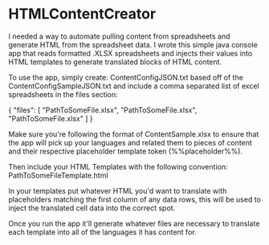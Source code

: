 # HTMLContentCreator
I needed a way to automate pulling content from spreadsheets and generate HTML from the spreadsheet data. I wrote this simple java console app that reads formatted .XLSX spreadsheets and injects their values into HTML templates to generate translated blocks of HTML content.

To use the app, simply create: ContentConfigJSON.txt based off of the ContentConfigSampleJSON.txt and include a comma separated list of excel spreadsheets in the files section:

{
    "files": [
        "PathToSomeFile.xlsx",
        "PathToSomeFile.xlsx",
        "PathToSomeFile.xlsx"
    ]
}

Make sure you're following the format of ContentSample.xlsx to ensure that the app will pick up your languages and related them to pieces of content and their respective placeholder template token (%%placeholder%%).

Then include your HTML Templates with the following convention:
PathToSomeFileTemplate.html

In your templates put whatever HTML you'd want to translate with placeholders matching the first column of any data rows, this will be used to inject the translated cell data into the correct spot.

Once you run the app it'll generate whatever files are necessary to translate each template into all of the languages it has content for.
